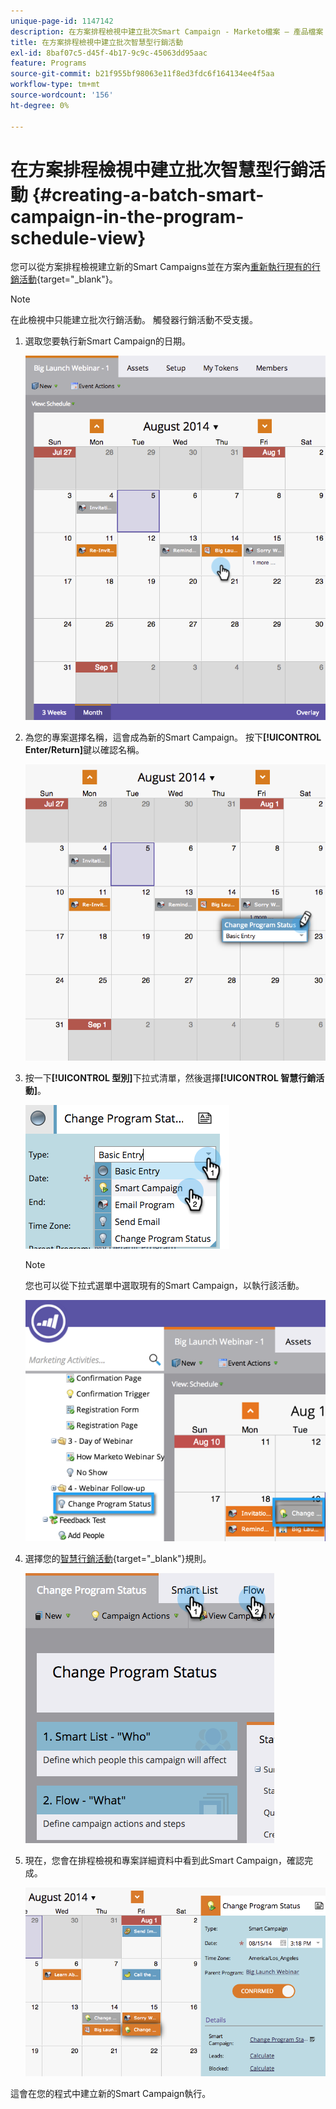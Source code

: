 ```yaml
---
unique-page-id: 1147142
description: 在方案排程檢視中建立批次Smart Campaign - Marketo檔案 — 產品檔案
title: 在方案排程檢視中建立批次智慧型行銷活動
exl-id: 8baf07c5-d45f-4b17-9c9c-45063dd95aac
feature: Programs
source-git-commit: b21f955bf98063e11f8ed3fdc6f164134ee4f5aa
workflow-type: tm+mt
source-wordcount: '156'
ht-degree: 0%

---
```


# 在方案排程檢視中建立批次智慧型行銷活動 {#creating-a-batch-smart-campaign-in-the-program-schedule-view}

您可以從方案排程檢視建立新的Smart Campaigns並在方案內[重新執行現有的行銷活動](/help/marketo/product-docs/core-marketo-concepts/programs/program-schedule-view/rerun-a-smart-campaign-in-the-program-schedule-view.md){target="_blank"}。

>[!NOTE]
>
>在此檢視中只能建立批次行銷活動。 觸發器行銷活動不受支援。

1. 選取您要執行新Smart Campaign的日期。

   ![](assets/image2014-9-23-15-3a28-3a20.png)

1. 為您的專案選擇名稱，這會成為新的Smart Campaign。 按下&#x200B;**[!UICONTROL Enter/Return]**&#x200B;鍵以確認名稱。

   ![](assets/image2014-9-23-15-3a28-3a28.png)

1. 按一下&#x200B;**[!UICONTROL 型別]**&#x200B;下拉式清單，然後選擇&#x200B;**[!UICONTROL 智慧行銷活動]**。

   ![](assets/typechoose.png)

   >[!NOTE]
   >
   >您也可以從下拉式選單中選取現有的Smart Campaign，以執行該活動。

   ![](assets/four.png)

1. 選擇您的[智慧行銷活動](/help/marketo/product-docs/core-marketo-concepts/smart-campaigns/creating-a-smart-campaign/create-a-new-smart-campaign.md){target="_blank"}規則。

   ![](assets/changeprogramstatus-hands.png)

1. 現在，您會在排程檢視和專案詳細資料中看到此Smart Campaign，確認完成。

   ![](assets/image2014-9-23-15-3a29-3a57.png)

這會在您的程式中建立新的Smart Campaign執行。
